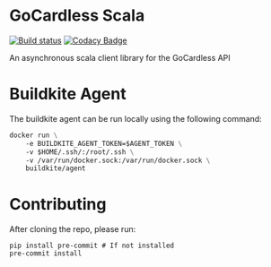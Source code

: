 # GoCardless Scala
[![Build status](https://badge.buildkite.com/ce88556b42459bcc346588abcf44eee6a0d5e9f8f567dcdc71.svg)](https://buildkite.com/smur89/gocardless-scala) [![Codacy Badge](https://app.codacy.com/project/badge/Grade/1e18b04222dc465e93ca1f5f6c6a8da6)](https://www.codacy.com/manual/smur89/gocardless-scala?utm_source=github.com&amp;utm_medium=referral&amp;utm_content=smur89/gocardless-scala&amp;utm_campaign=Badge_Grade)

An asynchronous scala client library for the GoCardless API

# Buildkite Agent
The buildkite agent  can be run locally using the following command:
```dockerfile
docker run \
    -e BUILDKITE_AGENT_TOKEN=$AGENT_TOKEN \
    -v $HOME/.ssh/:/root/.ssh \
    -v /var/run/docker.sock:/var/run/docker.sock \
    buildkite/agent
```

# Contributing
After cloning the repo, please run:
```
pip install pre-commit # If not installed
pre-commit install
```
